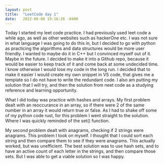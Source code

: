 ```yaml
---
layout: post
title:  "LeetCode day 1"
date:   2022-06-08 19:16:26 -0400
---
```


Today I started my leet code practice. I had previously used leet code a while ago, as well as other websites such as hackerOne etc. I was not sure in what language I was going to do this in, but I decided to go with python as practicing the algorithms and data structures would be more user friendly. I wanted to maybe do it in C++ but I convinced myself out of it. Maybe in the future. I decided to make it into a Github repo, because it would be easier to keep track of it and come back at some undecided time. I know otherwise I would lose my code in the long run. I decided that to make it easier I would create my own snippet in VS code, that gives me a template so I do not have to write the redundant code. I also am putting my solution that I will try, and then the solution from neet code as a studying reference and learning opportunity. 

What I did today was practice with hashes and arrays. My first problem dealt with an reoccurance in an array, so if there were 2 of the same number in an array it would return true or false. As I had to shake off some of my python code rust, for this problem I went straight to the solution. Where I was quickly reminded of the set() function. 

My second problem dealt with anagrams, checking if 2 strings were anagrams. This problem I took on myself. I thought that I could sort each string and then compare them to see if they were anagrams. This actually worked, but was unefficient. The best solution was to use hash sets, and to have an active count of each letter in the strings, and then compare those sets. But I was able to get a viable solution so I was happy.